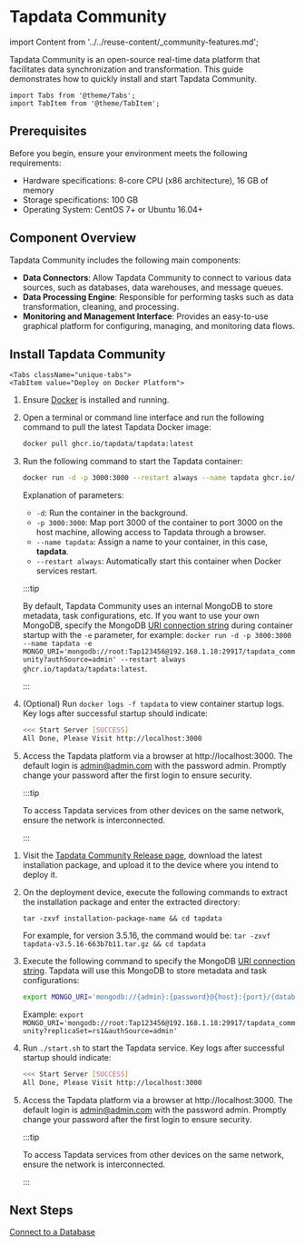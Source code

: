 # Tapdata Community

import Content from '../../reuse-content/_community-features.md';

<Content />

Tapdata Community is an open-source real-time data platform that facilitates data synchronization and transformation. This guide demonstrates how to quickly install and start Tapdata Community.

```mdx-code-block
import Tabs from '@theme/Tabs';
import TabItem from '@theme/TabItem';
```

## Prerequisites

Before you begin, ensure your environment meets the following requirements:

- Hardware specifications: 8-core CPU (x86 architecture), 16 GB of memory
- Storage specifications: 100 GB
- Operating System: CentOS 7+ or Ubuntu 16.04+

## Component Overview

Tapdata Community includes the following main components:

- **Data Connectors**: Allow Tapdata Community to connect to various data sources, such as databases, data warehouses, and message queues.
- **Data Processing Engine**: Responsible for performing tasks such as data transformation, cleaning, and processing.
- **Monitoring and Management Interface**: Provides an easy-to-use graphical platform for configuring, managing, and monitoring data flows.

## Install Tapdata Community

```mdx-code-block
<Tabs className="unique-tabs">
<TabItem value="Deploy on Docker Platform">
```
1. Ensure [Docker](https://docs.docker.com/get-docker/) is installed and running.

2. Open a terminal or command line interface and run the following command to pull the latest Tapdata Docker image:

   ```bash
   docker pull ghcr.io/tapdata/tapdata:latest
   ```

3. Run the following command to start the Tapdata container:

   ```bash
   docker run -d -p 3000:3000 --restart always --name tapdata ghcr.io/tapdata/tapdata:latest
   ```

   Explanation of parameters:

   - `-d`: Run the container in the background.
   - `-p 3000:3000`: Map port 3000 of the container to port 3000 on the host machine, allowing access to Tapdata through a browser.
   - `--name tapdata`: Assign a name to your container, in this case, **tapdata**.
   - `--restart always`: Automatically start this container when Docker services restart.

   :::tip

   By default, Tapdata Community uses an internal MongoDB to store metadata, task configurations, etc. If you want to use your own MongoDB, specify the MongoDB [URI connection string](https://www.mongodb.com/docs/v5.0/reference/connection-string/#standard-connection-string-format) during container startup with the `-e` parameter, for example: `docker run -d -p 3000:3000 --name tapdata -e MONGO_URI='mongodb://root:Tap123456@192.168.1.18:29917/tapdata_community?authSource=admin' --restart always ghcr.io/tapdata/tapdata:latest`.

   :::

4. (Optional) Run `docker logs -f tapdata` to view container startup logs. Key logs after successful startup should indicate:

   ```bash
   <<< Start Server [SUCCESS]
   All Done, Please Visit http://localhost:3000
   ```

5. Access the Tapdata platform via a browser at http://localhost:3000. The default login is admin@admin.com with the password admin. Promptly change your password after the first login to ensure security.

   :::tip

   To access Tapdata services from other devices on the same network, ensure the network is interconnected.

   :::

</TabItem>

<TabItem value="Deploy on Linux Platform">

1. Visit the [Tapdata Community Release page](https://github.com/tapdata/tapdata/releases), download the latest installation package, and upload it to the device where you intend to deploy it.

2. On the deployment device, execute the following commands to extract the installation package and enter the extracted directory:

   ```shell
   tar -zxvf installation-package-name && cd tapdata
   ```

   For example, for version 3.5.16, the command would be: `tar -zxvf tapdata-v3.5.16-663b7b11.tar.gz && cd tapdata`

3. Execute the following command to specify the MongoDB [URI connection string](https://www.mongodb.com/docs/v5.0/reference/connection-string/#standard-connection-string-format). Tapdata will use this MongoDB to store metadata and task configurations:

   ```bash
   export MONGO_URI='mongodb://{admin}:{password}@{host}:{port}/{database_name}?replicaSet={replica_name}&authSource=admin'
   ```

   Example: `export MONGO_URI='mongodb://root:Tap123456@192.168.1.18:29917/tapdata_community?replicaSet=rs1&authSource=admin'`

4. Run `./start.sh` to start the Tapdata service. Key logs after successful startup should indicate:

   ```bash
   <<< Start Server [SUCCESS]
   All Done, Please Visit http://localhost:3000
   ```

5. Access the Tapdata platform via a browser at http://localhost:3000. The default login is admin@admin.com with the password admin. Promptly change your password after the first login to ensure security.

   :::tip

   To access Tapdata services from other devices on the same network, ensure the network is interconnected.

   :::

</TabItem>
</Tabs>

## Next Steps

[Connect to a Database](../connect-database.md)